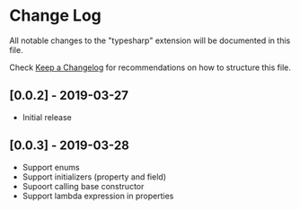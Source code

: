 # Change Log

All notable changes to the "typesharp" extension will be documented in this file.

Check [Keep a Changelog](http://keepachangelog.com/) for recommendations on how to structure this file.

## [0.0.2] - 2019-03-27

- Initial release

## [0.0.3] - 2019-03-28

- Support enums
- Support initializers (property and field) 
- Supoort calling base constructor
- Support lambda expression in properties